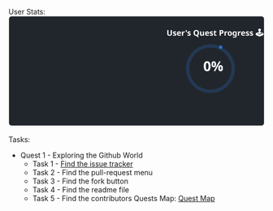 
  User Stats:<br>
  ![User Draft Stats](/userCards/draft.svg?)

  Tasks:
  - Quest 1 - Exploring the Github World
    - Task 1 - [Find the issue tracker](https://github.com/caiton1/OSS-Doorway/issues/2)
    - Task 2 - Find the pull-request menu
    - Task 3 - Find the fork button
    - Task 4 - Find the readme file
    - Task 5 - Find the contributors
Quests Map:
[Quest Map](/map/Q1.png)